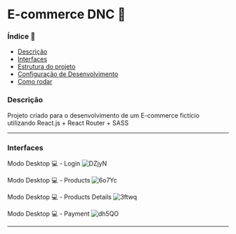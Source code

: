 # E-commerce DNC 🛒

### Índice 📌
<ul>
  <a href="#descrição"><li>Descrição</li></a>
  <a href="#interfaces"><li>Interfaces</li></a>
  <a href="#estrutura-do-projeto"><li>Estrutura do projeto</li></a>
  <a href="#deployment-"><li>Configuração de Desenvolvimento</li></a>
  <a href="#como-rodar"><li>Como rodar</li></a>
</ul>

### Descrição
Projeto criado para o desenvolvimento de um E-commerce fictício utilizando React.js + React Router + SASS

<hr>

### Interfaces
Modo Desktop 💻 - Login
![DZjyN](https://github.com/osmaclean/e-commerceDNC/assets/115199808/33c6e73d-7ec8-4bb5-b6d9-3b18c368f3da)

Modo Desktop 💻 - Products
![6o7Yc](https://github.com/osmaclean/e-commerceDNC/assets/115199808/2aba53cf-c269-47c5-b987-afcb5787fab2)

Modo Desktop 💻 - Products Details
![3ftwq](https://github.com/osmaclean/e-commerceDNC/assets/115199808/12ec95e3-1fe3-4a29-a009-bb1479bcbe84)

Modo Desktop 💻 - Payment
![dh5QO](https://github.com/osmaclean/e-commerceDNC/assets/115199808/dd8ab77b-5b83-4af0-a434-dafa98b84178)

<hr>
